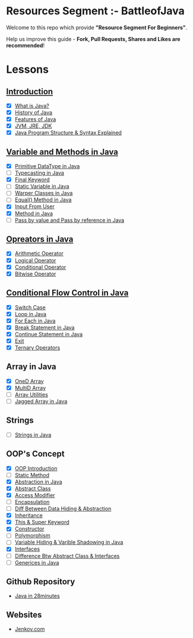 # Resources Segment :- BattleofJava
Welcome to this repo which provide **"Resource Segment For Beginners"**. 

Help us improve this guide - **Fork, Pull Requests, Shares and Likes are recommended**!

# Lessons

## <u>Introduction</u>

- [x] [What is Java?](https://github.com/battleofjava/resources/tree/main/src/topic/introduction%20-of-java#overview)
- [x] [History of Java](https://github.com/battleofjava/resources/tree/main/src/topic/introduction%20-of-java#history)
- [x] [Features of Java](https://github.com/battleofjava/resources/tree/main/src/topic/introduction%20-of-java#features-of-java)
- [x] [JVM, JRE, JDK](https://github.com/battleofjava/resources/tree/main/src/topic/introduction%20-of-java#explaination)
- [x] [Java Program Structure & Syntax Explained](https://github.com/battleofjava/resources/tree/main/src/topic/introduction%20-of-java#structure)

## <u>Variable and Methods in Java</u>
- [x] [Primitive DataType in Java](#)
- [ ] [Typecasting in Java](#)
- [x] [Final Keyword](#)
- [ ] [Static Variable in Java](#)
- [ ] [Warper Classes in Java](#)
- [ ] [Equal() Method in Java](#)
- [x] [Input From User](#)
- [x] [Method in Java](#)
- [ ] [Pass by value and Pass by reference in Java](#)

## <u>Opreators in Java</u>
- [x] [Arithmetic Operator](#)
- [x] [Logical Operator](#)
- [x] [Conditional Operator](#)
- [x] [Bitwise Operator](#)

## <u>Conditional Flow Control in Java</u>
- [x] [Switch Case](#)
- [x] [Loop in Java](#)
- [x] [For Each in Java](#)
- [x] [Break Statement in Java](#)
- [x] [Continue Statement in Java](#)
- [x] [Exit](#)
- [x] [Ternary Operators](#)

## Array in Java
- [x] [OneD Array](#)
- [x] [MultiD Array](#)
- [ ] [Array Utilities](#)
- [ ] [Jagged Array in Java](#)

## Strings
- [ ] [Strings in Java](#)

## OOP's Concept
- [x] [OOP Introduction](#)
- [ ] [Static Method](#)
- [x] [Abstraction in Java](#)
- [x] [Abstract Class](#)
- [x] [Access Modifier](#)
- [ ] [Encapsulation](#)
- [ ] [Diff Between Data Hiding & Abstraction](#)
- [x] [Inheritance](#)
- [x] [This & Super Keyword](#)
- [x] [Constructor](#)
- [ ] [Polymorphism](#)
- [ ] [Variable Hiding & Varible Shadowing in Java](#)
- [x] [Interfaces](#)
- [ ] [Difference Btw Abstract Class & Interfaces](#)
- [ ] [Generices in Java](#)

## Github Repository 
* [Java in 28minutes](https://github.com/in28minutes/java-tutorial-for-beginners)

## Websites
* [Jenkov.com](https://jenkov.com/tutorials/java/index.html)
